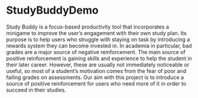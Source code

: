 # StudyBuddyDemo
Study Buddy is a focus-based productivity tool that incorporates a minigame to improve the 
user’s engagement with their own study plan. Its purpose is to help users who struggle with 
staying on task by introducing a rewards system they can become invested in. In academia in 
particular, bad grades are a major source of negative reinforcement. The main source of 
positive reinforcement is gaining skills and experience to help the student in their later 
career. However, these are usually not immediately noticeable or useful, so most of a student’s 
motivation comes from the fear of poor and failing grades on assessments. Our aim with this 
project is to introduce a source of positive reinforcement for users who need more of it in 
order to succeed in their studies.
